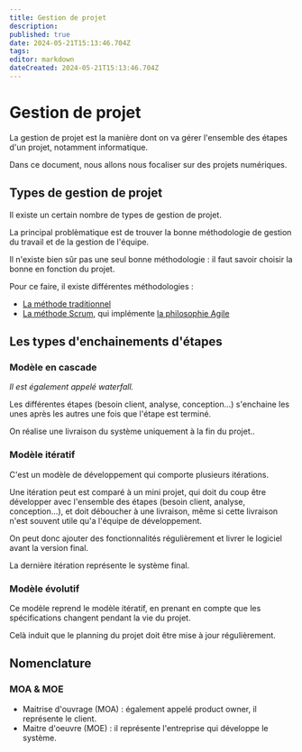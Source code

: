 ```yaml
---
title: Gestion de projet
description: 
published: true
date: 2024-05-21T15:13:46.704Z
tags: 
editor: markdown
dateCreated: 2024-05-21T15:13:46.704Z
---
```


# Gestion de projet

La gestion de projet est la manière dont on va gérer l'ensemble des étapes d'un projet, notamment informatique.

Dans ce document, nous allons nous focaliser sur des projets numériques.

## Types de gestion de projet

Il existe un certain nombre de types de gestion de projet.

La principal problèmatique est de trouver la bonne méthodologie de gestion du travail et de la gestion de l'équipe.

Il n'existe bien sûr pas une seul bonne méthodologie : il faut savoir choisir la bonne en fonction du projet.

Pour ce faire, il existe différentes méthodologies :

- [La méthode traditionnel](https://wiki.akipe.fr///books/formation-cda/page/methodologie-traditionnel)
- [La méthode Scrum](https://wiki.akipe.fr///books/formation-cda/page/methodologie-scrum), qui implémente [la philosophie Agile](https://wiki.akipe.fr///books/formation-cda/page/philosophie-agile)

## Les types d'enchainements d'étapes

### Modèle en cascade

*Il est également appelé waterfall.*

Les différentes étapes (besoin client, analyse, conception...) s'enchaine les unes après les autres une fois que l'étape est terminé.

On réalise une livraison du système uniquement à la fin du projet..

### Modèle itératif

C'est un modèle de développement qui comporte plusieurs itérations.

Une itération peut est comparé à un mini projet, qui doit du coup être développer avec l'ensemble des étapes (besoin client, analyse, conception...), et doit déboucher à une livraison, même si cette livraison n'est souvent utile qu'a l'équipe de développement.

On peut donc ajouter des fonctionnalités régulièrement et livrer le logiciel avant la version final.

La dernière itération représente le système final.

### Modèle évolutif

Ce modèle reprend le modèle itératif, en prenant en compte que les spécifications changent pendant la vie du projet.

Celà induit que le planning du projet doit être mise à jour régulièrement.

## Nomenclature

### MOA & MOE

- Maitrise d'ouvrage (MOA) : également appelé product owner, il représente le client.
- Maitre d'oeuvre (MOE) : il représente l'entreprise qui développe le système.
